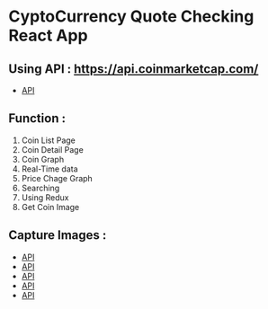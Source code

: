 # CyptoCurrency Quote Checking React App

## Using API : https://api.coinmarketcap.com/
- [API](https://user-images.githubusercontent.com/17667687/52953074-c5b61b80-33c9-11e9-866b-f10c38e44c37.png)
## Function :
  1. Coin List Page 
  2. Coin Detail Page
  3. Coin Graph
  4. Real-Time data
  5. Price Chage Graph 
  6. Searching
  7. Using Redux
  8. Get Coin Image 

## Capture Images : 

    
- [API](https://user-images.githubusercontent.com/17667687/52952894-56d8c280-33c9-11e9-9f42-020cafe17e42.png)
- [API](https://user-images.githubusercontent.com/17667687/52952893-56402c00-33c9-11e9-9f1e-cba0cfed67c5.png)
- [API](https://user-images.githubusercontent.com/17667687/52952894-56d8c280-33c9-11e9-9f42-020cafe17e42.png)
- [API](https://user-images.githubusercontent.com/17667687/52952896-56d8c280-33c9-11e9-9b82-24cb49706fd1.png)
- [API](https://user-images.githubusercontent.com/17667687/52952897-56d8c280-33c9-11e9-9d1e-c16c702461ef.png)
